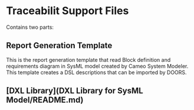 # Traceabilit Support Files
Contains two parts:


## Report Generation Template
This is the report generation template that read Block definition and requirements diagram in SysML model created by Cameo System Modeler. 
This template creates a DSL descriptions that can be imported by DOORS.


## [DXL Library](DXL Library for SysML Model/README.md)

